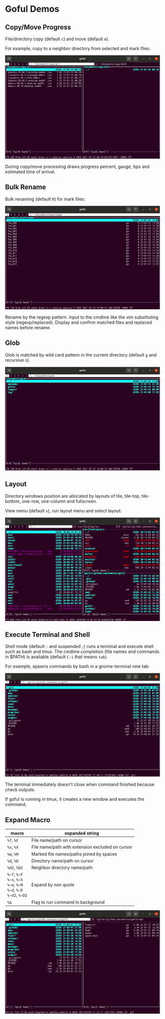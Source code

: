 # Goful Demos

## Copy/Move Progress

File/directory copy (default `c`) and move (default `m`).

For example, copy to a neighbor directory from selected and mark files:

![demo_copy](demo_copy.gif)

During copy/move processing draws progress percent, gauge, bps and estimated
time of arrival.

## Bulk Rename

Bulk renaming (default `R`) for mark files:

![demo_bulk](demo_bulk.gif)

Rename by the regexp pattern.  Input to the cmdline like the vim substituting
style (regexp/replaced).  Display and confirm matched files and replaced names
before rename.

## Glob

Glob is matched by wild card pattern in the current directory (default `g` and
recursive `G`).

![demo_glob](demo_glob.gif)

## Layout

Directory windows position are allocated by layouts of tile, tile-top,
tile-bottom, one-row, one-column and fullscreen.

View menu (default `v`), run layout menu and select layout:

![demo_layout](demo_layout.gif)

## Execute Terminal and Shell

Shell mode (default `:` and suspended `;`) runs a terminal and execute shell
such as bash and tmux.  The cmdline completion (file names and commands in
$PATH) is available (default `C-i` that means `tab`).

For example, spawns commands by bash in a gnome-terminal new tab:

![demo_shell](demo_shell.gif)

The terminal immediately doesn't close when command finished because check
outputs.

If goful is running in tmux, it creates a new window and executes the command.

## Expand Macro

macro        | expanded string |
-------------|------------------
`%f`, `%F`   | File name/path on cursor
`%x`, `%X`   | File name/path with extension excluded on cursor
`%m`, `%M`   | Marked file names/paths joined by spaces
`%d`, `%D`   | Directory name/path on cursor
`%d2`, `%D2` | Neighbor directory name/path
`%~f`, `%~F`<br>`%~x`, `%~X`<br>`%~m`, `%~M`<br>`%~d`, `%~D`<br>`%~d2`, `%~D2` | Expand by non quote
`%&`         | Flag to run command in background

![demo_macro](demo_macro.gif)

<!-- demo size 120x35 -->